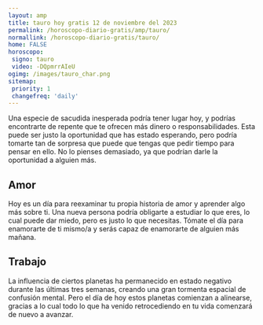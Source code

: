 ```yaml
---
layout: amp
title: tauro hoy gratis 12 de noviembre del 2023 
permalink: /horoscopo-diario-gratis/amp/tauro/
normallink: /horoscopo-diario-gratis/tauro/
home: FALSE
horoscopo:
 signo: tauro
 video: -DQpmrrAIeU
ogimg: /images/tauro_char.png
sitemap:
 priority: 1
 changefreq: 'daily'
---
```



Una especie de sacudida inesperada podría tener lugar hoy, y podrías encontrarte de repente que te ofrecen más dinero o responsabilidades. Esta puede ser justo la oportunidad que has estado esperando, pero podría tomarte tan de sorpresa que puede que tengas que pedir tiempo para pensar en ello. No lo pienses demasiado, ya que podrían darle la oportunidad a alguien más.

## Amor

Hoy es un día para reexaminar tu propia historia de amor y aprender algo más sobre ti. Una nueva persona podría obligarte a estudiar lo que eres, lo cual puede dar miedo, pero es justo lo que necesitas. Tómate el día para enamorarte de ti mismo/a y serás capaz de enamorarte de alguien más mañana.

## Trabajo

La influencia de ciertos planetas ha permanecido en estado negativo durante las últimas tres semanas, creando una gran tormenta espacial de confusión mental. Pero el día de hoy estos planetas comienzan a alinearse, gracias a lo cual todo lo que ha venido retrocediendo en tu vida comenzará de nuevo a avanzar.